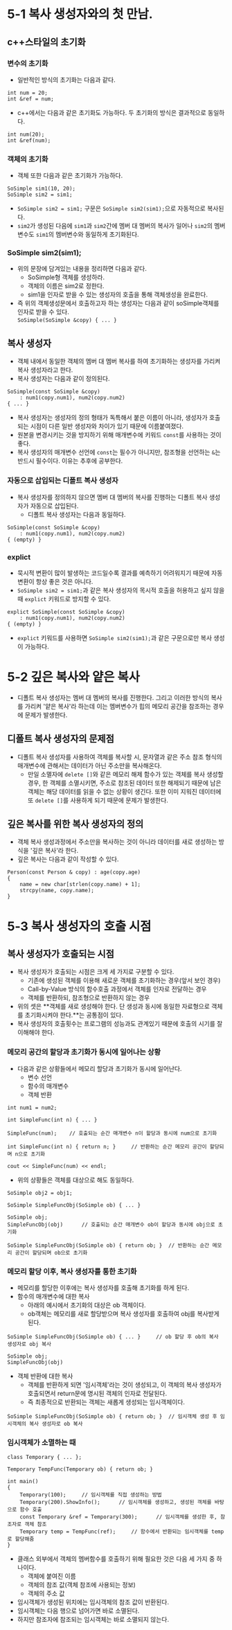 # 5-1 복사 생성자와의 첫 만남.

## c++스타일의 초기화

### 변수의 초기화
 - 일반적인 방식의 초기화는 다음과 같다.
```
int num = 20;
int &ref = num;
```
 - c++에서는 다음과 같은 초기화도 가능하다. 두 초기화의 방식은 결과적으로 동일하다.
```
int num(20);
int &ref(num);
```
### 객체의 초기화
 - 객체 또한 다음과 같은 초기화가 가능하다.
```
SoSimple sim1(10, 20);
SoSimple sim2 = sim1;
```
   - `SoSimple sim2 = sim1;` 구문은 `SoSimple sim2(sim1);`으로 자동적으로 복사된다.
   - `sim2`가 생성된 다음에 `sim1`과 `sim2`간에 멤버 대 멤버의 복사가 일어나 `sim2`의 멤버변수도 `sim1`의 멤버변수와 동일하게 초기화된다.

### SoSimple sim2(sim1);
 - 위의 문장에 담겨있는 내용을 정리하면 다음과 같다.
   - SoSimple형 객체를 생성하라.
   - 객체의 이름은 sim2로 정한다.
   - sim1을 인자로 받을 수 있는 생성자의 호출을 통해 객체생성을 완료한다.
 - 즉 위의 객체생성문에서 호출하고자 하는 생성자는 다음과 같이 soSimple객체를 인자로 받을 수 있다.  
`SoSimple(SoSimple &copy) { ... }`

## 복사 생성자
 - 객체 내에서 동일한 객체의 멤버 대 멤버 복사를 하여 초기화하는 생성자를 가리켜 복사 생성자라고 한다.
 - 복사 생성자는 다음과 같이 정의된다.
```
SoSimple(const SoSimple &copy)
    : num1(copy.num1), num2(copy.num2)
{ ... }
```
   - 복사 생성자는 생성자의 정의 형태가 독특해서 붙은 이름이 아니라, 생성자가 호출되는 시점이 다른 일반 생성자와 차이가 있기 때문에 이름붙여졌다.
   - 원본을 변경시키는 것을 방지하기 위해 매개변수에 키워드 `const`를 사용하는 것이 좋다.
 - 복사 생성자의 매개변수 선언에 `const`는 필수가 아니지만, 참조형을 선언하는 `&`는 반드시 필수이다. 이유는 추후에 공부한다.

### 자동으로 삽입되는 디폴트 복사 생성자
 - 복사 생성자를 정의하지 않으면 멤버 대 멤버의 복사를 진행하는 디폴트 복사 생성자가 자동으로 삽입된다.
   - 디폴트 복사 생성자는 다음과 동일하다.
```
SoSimple(const SoSimple &copy)
    : num1(copy.num1), num2(copy.num2)
{ (empty) }
```

### explict
 - 묵시적 변환이 많이 발생하는 코드일수록 결과를 예측하기 어려워지기 때문에 자동 변환이 항상 좋은 것은 아니다.
 - `SoSimple sim2 = sim1;`과 같은 복사 생성자의 목시적 호출을 허용하고 싶지 않을 때 `explict` 키워드로 방지할 수 있다.
```
explict SoSimple(const SoSimple &copy)
    : num1(copy.num1), num2(copy.num2)
{ (empty) }
```
   - `explict` 키워드를 사용하면 `SoSimple sim2(sim1);`과 같은 구문으로만 복사 생성이 가능하다.


# 5-2 깊은 복사와 얕은 복사
 - 디폴트 복사 생성자는 멤버 대 멤버의 복사를 진행한다. 그리고 이러한 방식의 복사를 가리켜 '얕은 복사'라 하는데 이는 멤버변수가 힙의 메모리 공간을 참조하는 경우에 문제가 발생한다.

## 디폴트 복사 생성자의 문제점
 - 디폴트 복사 생성자를 사용하여 객체를 복사할 시, 문자열과 같은 주소 참조 형식의 매개변수에 관해서는 데이터가 아닌 주소만을 복사해온다.
   - 만일 소멸자에 `delete []`와 같은 메모리 해제 함수가 있는 객체를 복사 생성할 경우, 한 객체를 소멸시키면, 주소로 참조된 데이터 또한 해제되기 때문에 남은 객체는 해당 데이터를 읽을 수 없는 상황이 생긴다. 또한 이미 지워진 데이터에 또 `delete []`를 사용하게 되기 때문에 문제가 발생한다.

## 깊은 복사를 위한 복사 생성자의 정의
 - 객체 복사 생성과정에서 주소만을 복사하는 것이 아니라 데이터를 새로 생성하는 방식을 '깊은 복사'라 한다.
 - 깊은 복사는 다음과 같이 작성할 수 있다.
```
Person(const Person & copy) : age(copy.age)
{
	name = new char[strlen(copy.name) + 1];
	strcpy(name, copy.name);
}
```


# 5-3 복사 생성자의 호출 시점

## 복사 생성자가 호출되는 시점
 - 복사 생성자가 호출되는 시점은 크게 세 가지로 구분할 수 있다.
   - 기존에 생성된 객체를 이용해 새로운 객체를 초기화하는 경우(앞서 보인 경우)
   - Call-by-Value 방식의 함수호출 과정에서 객체를 인자로 전달하는 경우
   - 객체를 반환하되, 참조형으로 반환하지 않는 경우
 - 위의 셋은 **객체를 새로 생성해야 한다. 단 생성과 동시에 동일한 자료형으로 객체를 초기화시켜야 한다.**는 공통점이 있다.
 - 복사 생성자의 호출횟수는 프로그램의 성능과도 관계있기 때문에 호출의 시기를 잘 이해해야 한다.

### 메모리 공간의 할당과 초기화가 동시에 일어나는 상황
 - 다음과 같은 상황들에서 메모리 할당과 초기화가 동시에 일어난다.
   - 변수 선언
   - 함수의 매개변수
   - 객체 반환  
```
int num1 = num2;
```
```
int SimpleFunc(int n) { ... }

SimpleFunc(num);	// 호출되는 순간 매개변수 n이 할당과 동시에 num으로 초기화
```
```
int SimpleFunc(int n) { return n; }		// 반환하는 순간 메모리 공간이 할당되며 n으로 초기화

cout << SimpleFunc(num) << endl;
```
 - 위의 상황들은 객체를 대상으로 해도 동일하다.
```
SoSimple obj2 = obj1;
```
```
SoSimple SimpleFuncObj(SoSimple ob) { ... }

SoSimple obj;
SimpleFuncObj(obj)		// 호출되는 순간 매개변수 ob이 할당과 동시에 obj으로 초기화
```
```
SoSimple SimpleFuncObj(SoSimple ob) { return ob; }	// 반환하는 순간 메모리 공간이 할당되며 ob으로 초기화
```

### 메모리 할당 이후, 복사 생성자를 통한 초기화
 - 메모리를 할당한 이후에는 복사 생성자를 호출해 초기화를 하게 된다.
 - 함수의 매개변수에 대한 복사
   - 아래의 예시에서 초기화의 대상은 ob 객체이다.
   - ob객체는 메모리를 새로 할당받으며 복사 생성자를 호출하여 obj를 복사받게 된다.
```
SoSimple SimpleFuncObj(SoSimple ob) { ... }		// ob 할당 후 ob의 복사 생성자로 obj 복사

SoSimple obj;
SimpleFuncObj(obj)
```
 - 객체 반환에 대한 복사
   - 객체를 반환하게 되면 '임시객체'라는 것이 생성되고, 이 객체의 복사 생성자가 호출되면서 return문에 명시된 객체의 인자로 전달된다.
   - 즉 최종적으로 반환되는 객체는 새롭게 생성되는 임시객체이다.
```
SoSimple SimpleFuncObj(SoSimple ob) { return ob; }	// 임시객체 생성 후 임시객체의 복사 생성자로 ob 복사
```

### 임시객체가 소멸하는 때
```
class Temporary { ... };

Temporary TempFunc(Temporary ob) { return ob; }

int main()
{
	Temporary(100);		// 임시객체를 직접 생성하는 방법
	Temporary(200).ShowInfo();		// 임시객체를 생성하고, 생성된 객체를 바탕으로 함수 호출
	const Temporary &ref = Temporary(300);		// 임시객체를 생성한 후, 참조자로 객체 참조
	Temporary temp = TempFunc(ref);		// 함수에서 반환되는 임시객체를 temp로 할당해줌
}
```
 - 클래스 외부에서 객체의 멤버함수를 호출하기 위해 필요한 것은 다음 세 가지 중 하나이다.
   - 객체에 붙여진 이름
   - 객체의 참조 값(객체 참조에 사용되는 정보)
   - 객체의 주소 값
 - 임시객체가 생성된 위치에는 임시객체의 참조 값이 반환된다.
 - 임시객체는 다음 행으로 넘어가면 바로 소멸된다.
 - 하지만 참조자에 참조되는 임시객체는 바로 소멸되지 않는다.
